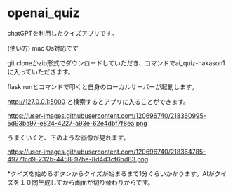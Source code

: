 # openai_quiz
chatGPTを利用したクイズアプリです。

(使い方) mac Os対応です

git cloneかzip形式でダウンロードしていただき、コマンドでai_quiz-hakason1に入っていただきます。

flask runとコマンドで叩くと自身のローカルサーバーが起動します。

http://127.0.0.1:5000 と検索するとアプリに入ることができます。

https://user-images.githubusercontent.com/120696740/218360995-5d93ba97-e824-4227-a93e-62e4dbf7f8ea.png

うまくいくと、下のような画像が見れます。

https://user-images.githubusercontent.com/120696740/218364785-49771cd9-232b-4458-97be-8d4d3cf6bd83.png


*クイズを始めるボタンからクイズが始まるまで1分ぐらいかかります。AIがクイズを１０問生成してから画面が切り替わりからです。
